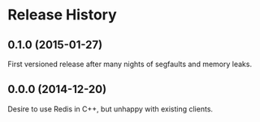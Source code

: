 # Release History

## 0.1.0 (2015-01-27)
First versioned release after many nights of segfaults and memory leaks.

## 0.0.0 (2014-12-20)
Desire to use Redis in C++, but unhappy with existing clients.
